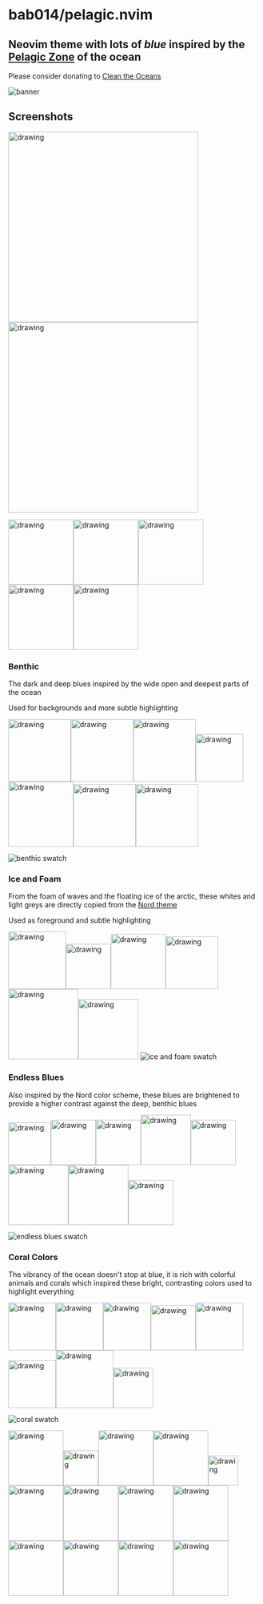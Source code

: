 # bab014/pelagic.nvim

## Neovim theme with lots of _blue_ inspired by the [Pelagic Zone](https://en.wikipedia.org/wiki/Pelagic_zone) of the ocean

Please consider donating to [Clean the Oceans](https://theoceancleanup.com/donate-as-person/)

![banner](./assets/pelagic_banner_seastar_1.png)

## Screenshots

<img src="./assets/nvim_screenshot.png" alt="drawing" width="380"/><img src="./assets/python_screenshot.png" alt="drawing" width="380"/>

<img src="./assets/pelagic_open_ocean.png" alt="drawing" width="130"/><img src="./assets/pelagic_wave.png" alt="drawing" width="130"/><img src="./assets/pelagic_ice_only.png" alt="drawing" width="130"/><img src="./assets/pelagic_underwater.png" alt="drawing" width="130"/><img src="./assets/pelagic_sunset.png" alt="drawing" width="130"/>

### Benthic

The dark and deep blues inspired by the wide open and deepest parts of the ocean

Used for backgrounds and more subtle highlighting

<img src="./assets/pelagic_whale_color.png" alt="drawing" width="125"/><img src="./assets/pelagic_orca.png" alt="drawing" width="125"/><img src="./assets/pelagic_shark.png" alt="drawing" width="125"/><img src="./assets/pelagic_albatross.png" alt="drawing" width="95"/><img src="./assets/pelagic_humpback.png" alt="drawing" width="130"/><img src="./assets/pelagic_manta.png" alt="drawing" width="125"/><img src="./assets/pelagic_angler.png" alt="drawing" width="125"/>

![benthic swatch](./assets/dark_color_swatch.png)

### Ice and Foam

From the foam of waves and the floating ice of the arctic, these whites and light greys are directly copied from the [Nord theme](https://github.com/shaunsingh/nord.nvim)

Used as foreground and subtle highlighting

<img src="./assets/pelagic_polar_bear.png" alt="drawing" width="115"/><img src="./assets/ice_berg.png" alt="drawing" width="90"/><img src="./assets/pelagic_seal.png" alt="drawing" width="110"/><img src="./assets/pelagic_penguin.png" alt="drawing" width="105"/><img src="./assets/pelagic_narwhal.png" alt="drawing" width="140"/><img src="./assets/pelagic_walrus.png" alt="drawing" width="120"/>
![ice and foam swatch](./assets/white_color_swatch.png)

### Endless Blues

Also inspired by the Nord color scheme, these blues are brightened to provide a higher contrast against the deep, benthic blues

<img src="./assets/pelagic_eel_delux.png" alt="drawing" width="85"/><img src="./assets/pelagic_turtle.png" alt="drawing" width="90"/><img src="./assets/pelagic_parrot_fish.png" alt="drawing" width="90"/><img src="./assets/pelagic_sail_fish.png" alt="drawing" width="100"/><img src="./assets/pelagic_jellyfish.png" alt="drawing" width="90"/><img src="./assets/pelagic_dolphin.png" alt="drawing" width="120"/><img src="./assets/pelagic_mahi.png" alt="drawing" width="120"/><img src="./assets/pelagic_sea_turtle_2.png" alt="drawing" width="90"/>

![endless blues swatch](./assets/blues_color_swatch.png)

### Coral Colors

The vibrancy of the ocean doesn't stop at blue, it is rich with colorful animals and corals which inspired these bright, contrasting colors used to highlight everything

<img src="./assets/pelagic_crab2.png" alt="drawing" width="95"/><img src="./assets/pelagic_starfish.png" alt="drawing" width="95"/><img src="./assets/pelagic_squid.png" alt="drawing" width="95"/><img src="./assets/pelagic_clown_fish.png" alt="drawing" width="90"/><img src="./assets/pelagic_blue_tang.png" alt="drawing" width="95"/><img src="./assets/pelagic_octopus.png" alt="drawing" width="95"/><img src="./assets/pelagic_mackerel.png" alt="drawing" width="115"/><img src="./assets/pelagic_nautilus.png" alt="drawing" width="80"/>

![coral swatch](./assets/colors_color_swatch.png)

<img src="./assets/kelp_motion.png" alt="drawing" width="110"/><img src="./assets/pelagic_orange_shell.png" alt="drawing" width="70"/><img src="./assets/coral_purple.png" alt="drawing" width="110"/><img src="./assets/kelp.png" alt="drawing" width="110"/><img src="./assets/pelagic_shell.png" alt="drawing" width="60"/><img src="./assets/coral_orange.png" alt="drawing" width="110"/><img src="./assets/pelagic_kelp_3.png" alt="drawing" width="110"/><img src="./assets/coral_red.png" alt="drawing" width="110"/><img src="./assets/pelagic_sea_weed.png" alt="drawing" width="110"/><img src="./assets/coral_yellow.png" alt="drawing" width="110"/><img src="./assets/kelp_motion_left.png" alt="drawing" width="110"/><img src="./assets/pelagic_anemone.png" alt="drawing" width="110"/><img src="./assets/pelagic_kelp_long.png" alt="drawing" width="110"/>

